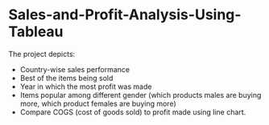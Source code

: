 # Sales-and-Profit-Analysis-Using-Tableau
The project depicts:
- Country-wise sales performance
- Best of the items being sold
- Year in which the most profit was made
- Items popular among different gender (which products males are buying more, which product females are buying more)
- Compare COGS (cost of goods sold) to profit made using line chart.
